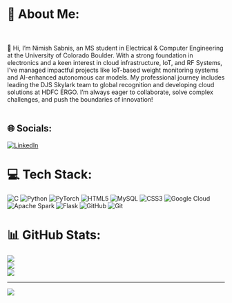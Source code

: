 # 💫 About Me:
<br><br>👋 Hi, I’m Nimish Sabnis, an MS student in Electrical & Computer Engineering at the University of Colorado Boulder. With a strong foundation in electronics and a keen interest in cloud infrastructure, IoT, and  RF Systems, I’ve managed impactful projects like IoT-based weight monitoring systems and AI-enhanced autonomous car models. My professional journey includes leading the DJS Skylark team to global recognition and developing cloud solutions at HDFC ERGO. I’m always eager to collaborate, solve complex challenges, and push the boundaries of innovation!<br><br>


## 🌐 Socials:
[![LinkedIn](https://img.shields.io/badge/LinkedIn-%230077B5.svg?logo=linkedin&logoColor=white)](https://linkedin.com/in/https://www.linkedin.com/in/nimish-sabnis-21b066214/) 

# 💻 Tech Stack:
![C](https://img.shields.io/badge/c-%2300599C.svg?style=for-the-badge&logo=c&logoColor=white) ![Python](https://img.shields.io/badge/python-3670A0?style=for-the-badge&logo=python&logoColor=ffdd54) ![PyTorch](https://img.shields.io/badge/PyTorch-%23EE4C2C.svg?style=for-the-badge&logo=PyTorch&logoColor=white) ![HTML5](https://img.shields.io/badge/html5-%23E34F26.svg?style=for-the-badge&logo=html5&logoColor=white) ![MySQL](https://img.shields.io/badge/mysql-4479A1.svg?style=for-the-badge&logo=mysql&logoColor=white) ![CSS3](https://img.shields.io/badge/css3-%231572B6.svg?style=for-the-badge&logo=css3&logoColor=white) ![Google Cloud](https://img.shields.io/badge/GoogleCloud-%234285F4.svg?style=for-the-badge&logo=google-cloud&logoColor=white) ![Apache Spark](https://img.shields.io/badge/Apache%20Spark-FDEE21?style=for-the-badge&logo=apachespark&logoColor=black) ![Flask](https://img.shields.io/badge/flask-%23000.svg?style=for-the-badge&logo=flask&logoColor=white) ![GitHub](https://img.shields.io/badge/github-%23121011.svg?style=for-the-badge&logo=github&logoColor=white) ![Git](https://img.shields.io/badge/git-%23F05033.svg?style=for-the-badge&logo=git&logoColor=white)
# 📊 GitHub Stats:
![](https://github-readme-stats.vercel.app/api?username=Nimish2910&theme=dark&hide_border=false&include_all_commits=true&count_private=true)<br/>
![](https://github-readme-streak-stats.herokuapp.com/?user=Nimish2910&theme=dark&hide_border=false)<br/>
![](https://github-readme-stats.vercel.app/api/top-langs/?username=Nimish2910&theme=dark&hide_border=false&include_all_commits=true&count_private=true&layout=compact)

---
[![](https://visitcount.itsvg.in/api?id=Nimish2910&icon=0&color=0)](https://visitcount.itsvg.in)

<!-- Proudly created with GPRM ( https://gprm.itsvg.in ) -->
